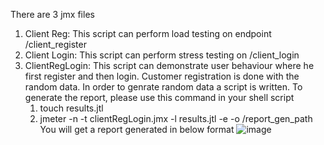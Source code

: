 There are 3 jmx files
1. Client Reg: This script can perform load testing on endpoint /client_register
2. Client Login: This script can perform stress testing on /client_login
3. ClientRegLogin: This script can demonstrate user behaviour where he first register and then login. Customer registration is done with the random data.
   In order to genrate random data a script is written.
   To generate the report, please use this command in your shell script
   1. touch results.jtl
   2. jmeter -n -t clientRegLogin.jmx -l results.jtl -e -o /report_gen_path
You will get a report generated in below format
![image](https://github.com/user-attachments/assets/1e41af00-4be4-46d6-93a9-a7fbe2db63b4)
